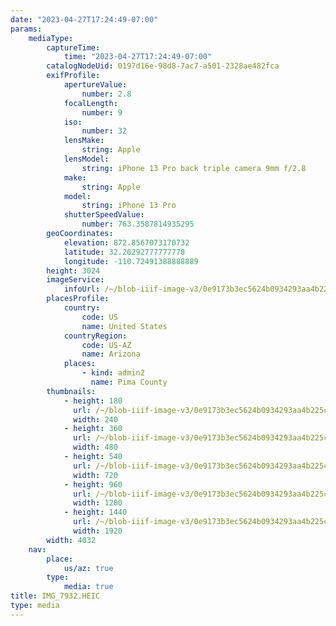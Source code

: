 ```yaml
---
date: "2023-04-27T17:24:49-07:00"
params:
    mediaType:
        captureTime:
            time: "2023-04-27T17:24:49-07:00"
        catalogNodeUid: 0197d16e-98d8-7ac7-a501-2328ae482fca
        exifProfile:
            apertureValue:
                number: 2.8
            focalLength:
                number: 9
            iso:
                number: 32
            lensMake:
                string: Apple
            lensModel:
                string: iPhone 13 Pro back triple camera 9mm f/2.8
            make:
                string: Apple
            model:
                string: iPhone 13 Pro
            shutterSpeedValue:
                number: 763.3587814935295
        geoCoordinates:
            elevation: 872.8567073170732
            latitude: 32.20292777777778
            longitude: -110.72491388888889
        height: 3024
        imageService:
            infoUrl: /~/blob-iiif-image-v3/0e9173b3ec5624b0934293aa4b225c42de2d18dff99fff466aa0185d9698ecca/info.json
        placesProfile:
            country:
                code: US
                name: United States
            countryRegion:
                code: US-AZ
                name: Arizona
            places:
                - kind: admin2
                  name: Pima County
        thumbnails:
            - height: 180
              url: /~/blob-iiif-image-v3/0e9173b3ec5624b0934293aa4b225c42de2d18dff99fff466aa0185d9698ecca/full/240%2C180/0/default.jpg
              width: 240
            - height: 360
              url: /~/blob-iiif-image-v3/0e9173b3ec5624b0934293aa4b225c42de2d18dff99fff466aa0185d9698ecca/full/480%2C360/0/default.jpg
              width: 480
            - height: 540
              url: /~/blob-iiif-image-v3/0e9173b3ec5624b0934293aa4b225c42de2d18dff99fff466aa0185d9698ecca/full/720%2C540/0/default.jpg
              width: 720
            - height: 960
              url: /~/blob-iiif-image-v3/0e9173b3ec5624b0934293aa4b225c42de2d18dff99fff466aa0185d9698ecca/full/1280%2C960/0/default.jpg
              width: 1280
            - height: 1440
              url: /~/blob-iiif-image-v3/0e9173b3ec5624b0934293aa4b225c42de2d18dff99fff466aa0185d9698ecca/full/1920%2C1440/0/default.jpg
              width: 1920
        width: 4032
    nav:
        place:
            us/az: true
        type:
            media: true
title: IMG_7932.HEIC
type: media
---
```

